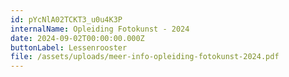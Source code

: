 ```yaml
---
id: pYcNlA02TCKT3_u0u4K3P
internalName: Opleiding Fotokunst - 2024
date: 2024-09-02T00:00:00.000Z
buttonLabel: Lessenrooster
file: /assets/uploads/meer-info-opleiding-fotokunst-2024.pdf
---
```

